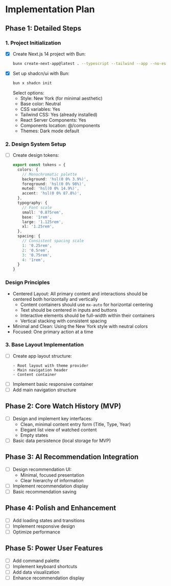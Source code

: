# Implementation Plan

## Phase 1: Detailed Steps

### 1. Project Initialization
- [x] Create Next.js 14 project with Bun:
  ```bash
  bunx create-next-app@latest . --typescript --tailwind --app --no-eslint --import-alias="@/*" --src-dir=false
  ```
- [x] Set up shadcn/ui with Bun:
  ```bash
  bun x shadcn init
  ```
  Select options:
  - Style: New York (for minimal aesthetic)
  - Base color: Neutral
  - CSS variables: Yes
  - Tailwind CSS: Yes (already installed)
  - React Server Components: Yes
  - Components location: @/components
  - Themes: Dark mode default

### 2. Design System Setup
- [ ] Create design tokens:
  ```typescript:app/styles/design-tokens.ts
  export const tokens = {
    colors: {
      // Monochromatic palette
      background: 'hsl(0 0% 3.9%)',
      foreground: 'hsl(0 0% 98%)',
      muted: 'hsl(0 0% 14.9%)',
      accent: 'hsl(0 0% 87.8%)',
    },
    typography: {
      // Font scale
      small: '0.875rem',
      base: '1rem',
      large: '1.125rem',
      xl: '1.25rem',
    },
    spacing: {
      // Consistent spacing scale
      1: '0.25rem',
      2: '0.5rem',
      3: '0.75rem',
      4: '1rem',
    }
  }
  ```

### Design Principles
- Centered Layout: All primary content and interactions should be centered both horizontally and vertically
  - Content containers should use `mx-auto` for horizontal centering
  - Text should be centered in inputs and buttons
  - Interactive elements should be full-width within their containers
  - Vertical stacking with consistent spacing
- Minimal and Clean: Using the New York style with neutral colors
- Focused: One primary action at a time

### 3. Base Layout Implementation
- [ ] Create app layout structure:
  ```typescript:app/layout.tsx
  - Root layout with theme provider
  - Main navigation header
  - Content container
  ```
- [ ] Implement basic responsive container
- [ ] Add main navigation structure

## Phase 2: Core Watch History (MVP)
- [ ] Design and implement key interfaces:
  - Clean, minimal content entry form (Title, Type, Year)
  - Elegant list view of watched content
  - Empty states
- [ ] Basic data persistence (local storage for MVP)

## Phase 3: AI Recommendation Integration
- [ ] Design recommendation UI:
  - Minimal, focused presentation
  - Clear hierarchy of information
- [ ] Implement recommendation display
- [ ] Basic recommendation saving

## Phase 4: Polish and Enhancement
- [ ] Add loading states and transitions
- [ ] Implement responsive design
- [ ] Optimize performance

## Phase 5: Power User Features
- [ ] Add command palette
- [ ] Implement keyboard shortcuts
- [ ] Add data visualization
- [ ] Enhance recommendation display 